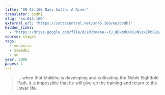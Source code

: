 ```yaml
---
title: "SN 45.160 Nadī Sutta: A River"
translator: bodhi
slug: "sn.045.160"
external_url: "https://suttacentral.net/sn45.160/en/bodhi"
hidden_links:
  - "https://drive.google.com/file/d/1M7xmYou--XJ_BDkmdCON1vNSzxIkbDEv/view?usp=drivesdk"
course: stages
tags:
  - monastic
  - samadhi
  - sn
year: 2000
pages: 1
---
```


> … when that bhikkhu is developing and cultivating the Noble Eightfold Path, it is impossible that he will give up the training and return to the lower life.
